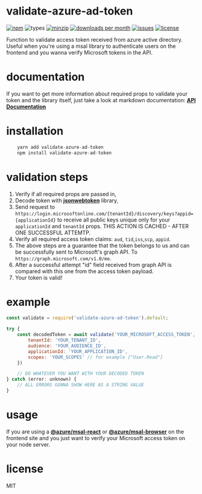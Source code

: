 # validate-azure-ad-token

[![npm](https://img.shields.io/npm/v/validate-azure-ad-token.svg)](https://www.npmjs.com/package/validate-azure-ad-token)
![types](https://img.shields.io/badge/types-typescript%20%7C%20flow-blueviolet)
[![minzip](https://img.shields.io/bundlephobia/minzip/validate-azure-ad-token.svg)](https://www.npmjs.com/package/validate-azure-ad-token)
[![downloads per month](https://img.shields.io/npm/dm/validate-azure-ad-token.svg)](https://www.npmjs.com/package/validate-azure-ad-token)
[![issues](https://img.shields.io/github/issues/playerony/validate-azure-ad-token.svg)](https://www.npmjs.com/package/validate-azure-ad-token)
[![license](https://img.shields.io/github/license/playerony/validate-azure-ad-token)](https://www.npmjs.com/package/validate-azure-ad-token)

Function to validate access token received from azure active directory. Useful when you're using a msal library to authenticate users on the frontend and you wanna verify Microsoft tokens in the API.

# documentation

If you want to get more information about required props to validate your token and the library itself, just take a look at markdown documentation: **[API Documentation](https://playerony.github.io/validate-azure-ad-token)**

# installation

```js
	yarn add validate-azure-ad-token
	npm install validate-azure-ad-token
```

# validation steps

1. Verify if all required props are passed in,
2. Decode token with **[jsonwebtoken](https://www.npmjs.com/package/jsonwebtoken)** library,
3. Send request to `https://login.microsoftonline.com/{tenantId}/discovery/keys?appid={applicationId}` to receive all public keys unique only for your `applicationId` and `tenantId` props. THIS ACTION IS CACHED - AFTER ONE SUCCESSFUL ATTEMTP.
4. Verify all required access token claims: `aud`, `tid`,`iss`,`scp`, `appid`.
5. The above steps are a guarantee that the token belongs to us and can be successfully sent to Microsoft's graph API. To `https://graph.microsoft.com/v1.0/me`.
6. After a successful attempt "id" field received from graph API is compared with this one from the access token payload.
7. Your token is valid!

# example

```js
const validate = require('validate-azure-ad-token').default;

try {
	const decodedToken = await validate('YOUR_MICROSOFT_ACCESS_TOKEN', {
		tenantId: 'YOUR_TENANT_ID',
		audience: 'YOUR_AUDIENCE_ID',
		applicationId: 'YOUR_APPLICATION_ID',
		scopes: 'YOUR_SCOPES' // for example ["User.Read"]
	})

	// DO WHATEVER YOU WANT WITH YOUR DECODED TOKEN
} catch (error: unknown) {
	// ALL ERRORS GONNA SHOW HERE AS A STRING VALUE
}

```

# usage

If you are using a **[@azure/msal-react](https://www.npmjs.com/package/@azure/msal-react)** or **[@azure/msal-browser](https://www.npmjs.com/package/@azure/msal-browser)** on the frontend site and you just want to verify your Microsoft access token on your node server.

# license

MIT
